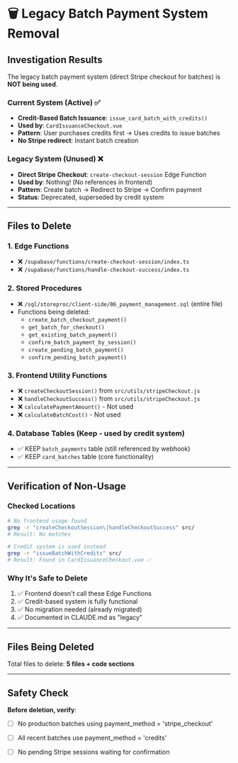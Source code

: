 # 🗑️ Legacy Batch Payment System Removal

## Investigation Results

The legacy batch payment system (direct Stripe checkout for batches) is **NOT being used**.

### Current System (Active) ✅
- **Credit-Based Batch Issuance**: `issue_card_batch_with_credits()`
- **Used by**: `CardIssuanceCheckout.vue`
- **Pattern**: User purchases credits first → Uses credits to issue batches
- **No Stripe redirect**: Instant batch creation

### Legacy System (Unused) ❌
- **Direct Stripe Checkout**: `create-checkout-session` Edge Function
- **Used by**: Nothing! (No references in frontend)
- **Pattern**: Create batch → Redirect to Stripe → Confirm payment
- **Status**: Deprecated, superseded by credit system

---

## Files to Delete

### 1. Edge Functions
- ❌ `/supabase/functions/create-checkout-session/index.ts`
- ❌ `/supabase/functions/handle-checkout-success/index.ts`

### 2. Stored Procedures
- ❌ `/sql/storeproc/client-side/06_payment_management.sql` (entire file)
- Functions being deleted:
  - `create_batch_checkout_payment()`
  - `get_batch_for_checkout()`
  - `get_existing_batch_payment()`
  - `confirm_batch_payment_by_session()`
  - `create_pending_batch_payment()`
  - `confirm_pending_batch_payment()`

### 3. Frontend Utility Functions
- ❌ `createCheckoutSession()` from `src/utils/stripeCheckout.js`
- ❌ `handleCheckoutSuccess()` from `src/utils/stripeCheckout.js`
- ❌ `calculatePaymentAmount()` - Not used
- ❌ `calculateBatchCost()` - Not used

### 4. Database Tables (Keep - used by credit system)
- ✅ KEEP `batch_payments` table (still referenced by webhook)
- ✅ KEEP `card_batches` table (core functionality)

---

## Verification of Non-Usage

### Checked Locations
```bash
# No frontend usage found
grep -r "createCheckoutSession\|handleCheckoutSuccess" src/
# Result: No matches

# Credit system is used instead
grep -r "issueBatchWithCredits" src/
# Result: Found in CardIssuanceCheckout.vue ✅
```

### Why It's Safe to Delete
1. ✅ Frontend doesn't call these Edge Functions
2. ✅ Credit-based system is fully functional
3. ✅ No migration needed (already migrated)
4. ✅ Documented in CLAUDE.md as "legacy"

---

## Files Being Deleted

Total files to delete: **5 files + code sections**

---

## Safety Check

**Before deletion, verify**:
- [ ] No production batches using payment_method = 'stripe_checkout'
- [ ] All recent batches use payment_method = 'credits'
- [ ] No pending Stripe sessions waiting for confirmation

